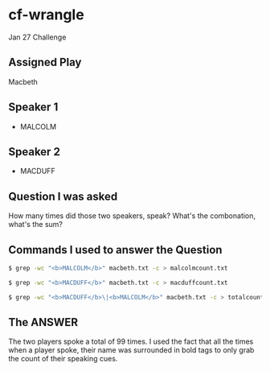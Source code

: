 # cf-wrangle
Jan 27 Challenge
## Assigned Play
Macbeth
## Speaker 1
- MALCOLM
## Speaker 2
- MACDUFF
## Question I was asked
How many times did those two speakers, speak? What's the combonation, what's the sum?

## Commands I used to answer the Question
```bash 
$ grep -wc "<b>MALCOLM</b>" macbeth.txt -c > malcolmcount.txt
```

```bash
$ grep -wc "<b>MACDUFF</b>" macbeth.txt -c > macduffcount.txt
```

```bash
$ grep -wc "<b>MACDUFF</b>\|<b>MALCOLM</b>" macbeth.txt -c > totalcount.txt
```

## The ANSWER
The two players spoke a total of 99 times. I used the fact that all the times when a player spoke, their name was surrounded in bold tags to only grab the count of their speaking cues.